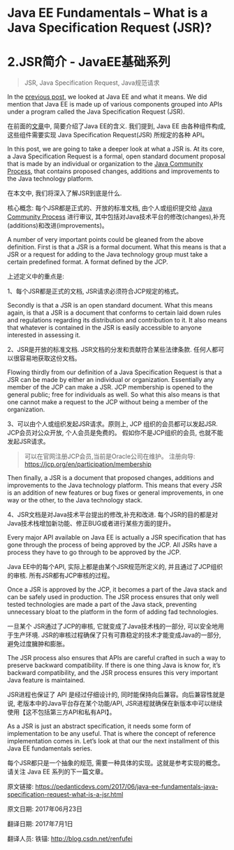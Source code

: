 # Java EE Fundamentals – What is a Java Specification Request (JSR)?

# 2.JSR简介 - JavaEE基础系列

> JSR, Java Specification Request, Java规范请求

In the [previous post](https://pedanticdevs.com/2017/06/java-ee-fundamentals-what-is-java-ee.html), we looked at Java EE and what it means. We did mention that Java EE is made up of various components grouped into APIs under a program called the Java Specification Request (JSR).

在前面的[文章](https://pedanticdevs.com/2017/06/java-ee-fundamentals-what-is-java-ee.html)中, 简要介绍了Java EE的含义. 我们提到, Java EE 由各种组件构成, 这些组件需要实现 Java Specification Request(JSR) 所规定的各种 API。


In this post, we are going to take a deeper look at what a JSR is. At its core, a Java Specification Request is a formal, open standard document proposal that is made by an individual or organization to the [Java Community Process](http://jcp.org/), that contains proposed changes, additions and improvements to the Java technology platform.

在本文中, 我们将深入了解JSR到底是什么. 

核心概念: 每个JSR都是正式的、开放的标准文档, 由个人或组织提交给 [Java Community Process](http://jcp.org/) 进行审议, 其中包括对Java技术平台的修改(changes),补充(additions)和改进(improvements)。


A number of very important points could be gleaned from the above definition. First is that a JSR is a formal document. What this means is that a JSR or a request for adding to the Java technology group must take a certain predefined format. A format defined by the JCP.

上述定义中的重点是: 

1、每个JSR都是正式的文档, JSR请求必须符合JCP规定的格式。


Secondly is that a JSR is an open standard document. What this means again, is that a JSR is a document that conforms to certain laid down rules and regulations regarding its distribution and contribution to it. It also means that whatever is contained in the JSR is easily accessible to anyone interested in assessing it.

2、JSR是开放的标准文档. JSR文档的分发和贡献符合某些法律条款. 任何人都可以很容易地获取这份文档。


Flowing thirdly from our definition of a Java Specification Request is that a JSR can be made by either an individual or organization. Essentially any member of the JCP can make a JSR. JCP membership is opened to the general public; free for individuals as well. So what this also means is that one cannot make a request to the JCP without being a member of the organization.

3、可以由个人或组织发起JSR请求。原则上, JCP 组织的会员都可以发起JSR. JCP会员对公众开放, 个人会员是免费的。 假如你不是JCP组织的会员, 也就不能发起JSR请求。

> 可以在官网注册JCP会员,当前是Oracle公司在维护。 注册向导: <https://jcp.org/en/participation/membership>


Then finally, a JSR is a document that proposed changes, additions and improvements to the Java technology platform. This means that every JSR is an addition of new features or bug fixes or general improvements, in one way or the other, to the Java technology stack.

4、JSR文档是对Java技术平台提出的修改,补充和改进. 每个JSR的目的都是对Java技术栈增加新功能、修正BUG或者进行某些方面的提升。


Every major API available on Java EE is actually a JSR specification that has gone through the process of being approved by the JCP. All JSRs have a process they have to go through to be approved by the JCP.

Java EE中的每个API, 实际上都是由某个JSR规范所定义的, 并且通过了JCP组织的审核. 所有JSR都有JCP审核的过程。


Once a JSR is approved by the JCP, it becomes a part of the Java stack and can be safely used in production. The JSR process ensures that only well tested technologies are made a part of the Java stack, preventing unnecessary bloat to the platform in the form of adding fad technologies.

一旦某个 JSR通过了JCP的审核, 它就变成了Java技术栈的一部分, 可以安全地用于生产环境. JSR的审核过程确保了只有可靠稳定的技术才能变成Java的一部分, 避免过度臃肿和膨胀。


The JSR process also ensures that APIs are careful crafted in such a way to preserve backward compatibility. If there is one thing Java is know for, it’s backward compatibility, and the JSR process ensures this very important Java feature is maintained.

JSR进程也保证了 API 是经过仔细设计的, 同时能保持向后兼容。向后兼容性就是说, 老版本中的Java平台存在某个功能/API, JSR进程就确保在新版本中可以继续使用【这不包括第三方API和私有API】。


As a JSR is just an abstract specification, it needs some form of implementation to be any useful. That is where the concept of reference implementation comes in. Let’s look at that our the next installment of this Java EE fundamentals series.


每个JSR都只是一个抽象的规范, 需要一种具体的实现。这就是参考实现的概念。请关注 Java EE 系列的下一篇文章。




原文链接: <https://pedanticdevs.com/2017/06/java-ee-fundamentals-java-specification-request-what-is-a-jsr.html>

原文日期: 2017年06月23日

翻译日期: 2017年7月1日

翻译人员: 铁锚: <http://blog.csdn.net/renfufei>

